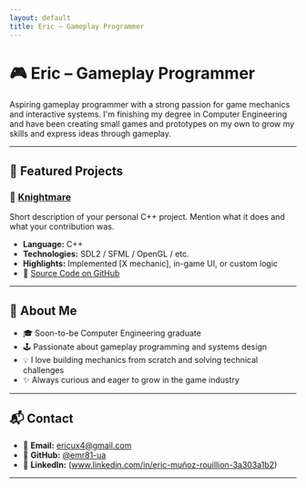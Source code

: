 ```yaml
---
layout: default
title: Eric – Gameplay Programmer
---
```


# 🎮 Eric – Gameplay Programmer

Aspiring gameplay programmer with a strong passion for game mechanics and interactive systems. I'm finishing my degree in Computer Engineering and have been creating small games and prototypes on my own to grow my skills and express ideas through gameplay.

---

## 🚀 Featured Projects

### 🔧 [Knightmare](https://ericux.itch.io/knightmare)
Short description of your personal C++ project. Mention what it does and what your contribution was.

- **Language:** C++
- **Technologies:** SDL2 / SFML / OpenGL / etc.
- **Highlights:** Implemented [X mechanic], in-game UI, or custom logic
- 🔗 [Source Code on GitHub](https://github.com/yourusername/project-example)

<!-- You can duplicate this section for each project -->

---

## 👤 About Me

- 🎓 Soon-to-be Computer Engineering graduate
- 🕹️ Passionate about gameplay programming and systems design
- 💡 I love building mechanics from scratch and solving technical challenges
- ✨ Always curious and eager to grow in the game industry

---

## 📬 Contact

- 📧 **Email:** ericux4@gmail.com 
- 🐙 **GitHub:** [@emr81-ua](https://github.com/emr81-ua)  
- 💼 **LinkedIn:** (www.linkedin.com/in/eric-muñoz-rouillion-3a303a1b2)

<!-- Optional: add your resume -->
<!-- 📄 [View Resume (PDF)](https://link-to-your-resume.com) -->

---

